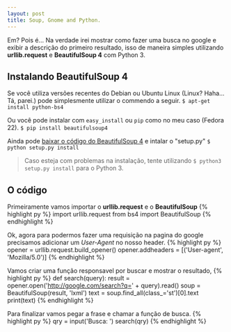 ```yaml
---
layout: post
title: Soup, Gnome and Python.
---
```


Em? Pois é... Na verdade irei mostrar como fazer uma busca no google e exibir a descrição do primeiro resultado, isso de maneira simples utilizando **urllib.request** e **BeautifulSoup 4** com Python 3.

## Instalando BeautifulSoup 4 ##
Se você utiliza versões recentes do Debian ou Ubuntu Linux (Linux? Haha... Tá, parei.) pode simplesmente utilizar o commendo a seguir.
`$ apt-get install python-bs4`

Ou você pode instalar com `easy_install` ou `pip` como no meu caso (Fedora 22).
`$ pip install beautifulsoup4`

Ainda pode [baixar o código do BeautifulSoup 4](http://www.crummy.com/software/BeautifulSoup/download/4.x/) e intalar o "setup.py"
`$ python setup.py install`

> Caso esteja com problemas na instalação, tente utilizando `$ python3 setup.py install` para o Python 3.

## O código ##
Primeiramente vamos importar o **urllib.request** e o **BeautifulSoup**
{% highlight py %}
import urllib.request
from bs4 import BeautifulSoup
{% endhighlight %}

Ok, agora para podermos fazer uma requisição na pagina do google precisamos adicionar um _User-Agent_ no nosso header.
{% highlight py %}
opener = urllib.request.build_opener()
opener.addheaders = [('User-agent', 'Mozilla/5.0')]
{% endhighlight %}

Vamos criar uma função responsavel por buscar e mostrar o resultado,
{% highlight py %}
def search(query):
    result = opener.open('http://google.com/search?q=' + query).read()
    soup = BeautifulSoup(result, 'lxml')
    text = soup.find_all(class_='st')[0].text
    print(text)
{% endhighlight %}

Para finalizar vamos pegar a frase e chamar a função de busca.
{% highlight py %}
qry = input('Busca: ')
search(qry)
{% endhighlight %}
